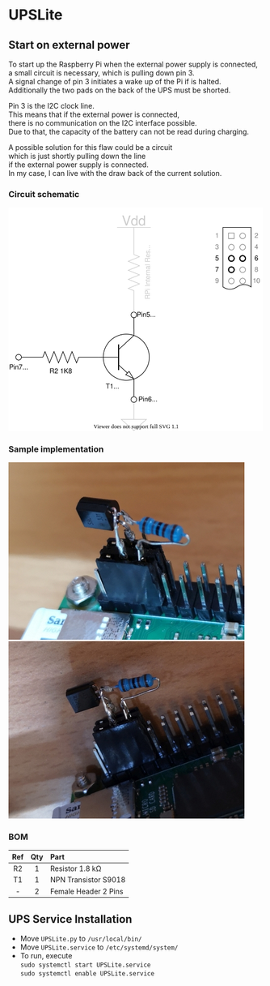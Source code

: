 # UPSLite

## Start on external power

To start up the Raspberry Pi when the external power supply is connected,  
a small circuit is necessary, which is pulling down pin 3.  
A signal change of pin 3 initiates a wake up of the Pi if is halted.  
Additionally the two pads on the back of the UPS must be shorted.

Pin 3 is the I2C clock line.  
This means that if the external power is connected,  
there is no communication on the I2C interface possible.  
Due to that, the capacity of the battery can not be read during charging.

A possible solution for this flaw could be a circuit  
which is just shortly pulling down the line  
if the external power supply is connected.  
In my case, I can live with the draw back of the current solution.

### Circuit schematic
![StartupTriggerSchematic](img/StartupTriggerSchematic.drawio.svg)

### Sample implementation
![](img/StartupTrigger001.jpg)![](img/StartupTrigger002.jpg)

### BOM
| Ref | Qty | Part |
|:---:|:---:|:---- |
| R2  |  1  | Resistor 1.8 kΩ |
| T1  |  1  | NPN Transistor S9018 |
|  -  |  2  | Female Header 2 Pins |

## UPS Service Installation

* Move `UPSLite.py` to `/usr/local/bin/`
* Move `UPSLite.service` to `/etc/systemd/system/`
* To run, execute  
  `sudo systemctl start UPSLite.service`  
  `sudo systemctl enable UPSLite.service`

